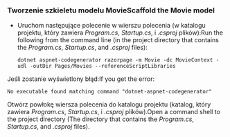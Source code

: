 <a name="scaffold"></a>
### <a name="scaffold-the-movie-model"></a><span data-ttu-id="7f67f-101">Tworzenie szkieletu modelu Movie</span><span class="sxs-lookup"><span data-stu-id="7f67f-101">Scaffold the Movie model</span></span>

* <span data-ttu-id="7f67f-102">Uruchom następujące polecenie w wierszu polecenia (w katalogu projektu, który zawiera *Program.cs*, *Startup.cs*, i *.csproj* plików):</span><span class="sxs-lookup"><span data-stu-id="7f67f-102">Run the following from the command line (in the project directory that contains the *Program.cs*, *Startup.cs*, and *.csproj* files):</span></span>

  ```console
  dotnet aspnet-codegenerator razorpage -m Movie -dc MovieContext -udl -outDir Pages/Movies --referenceScriptLibraries
  ```

<span data-ttu-id="7f67f-103">Jeśli zostanie wyświetlony błąd:</span><span class="sxs-lookup"><span data-stu-id="7f67f-103">If you get the error:</span></span>
  ```
No executable found matching command "dotnet-aspnet-codegenerator"
  ```

<span data-ttu-id="7f67f-104">Otwórz powłokę wiersza polecenia do katalogu projektu (katalog, który zawiera *Program.cs*, *Startup.cs*, i *.csproj* plików).</span><span class="sxs-lookup"><span data-stu-id="7f67f-104">Open a command shell to the project directory (The directory that contains the *Program.cs*, *Startup.cs*, and *.csproj* files).</span></span>

